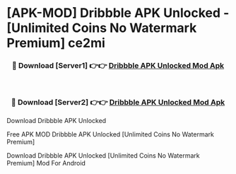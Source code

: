 # [APK-MOD] Dribbble APK Unlocked - [Unlimited Coins No Watermark Premium] ce2mi



<div align="center">
<h3>🔴 Download [Server1] 👉👉 <a href="https://momento.my/?title=Dribbble_APK_Unlocked">Dribbble APK Unlocked Mod Apk</a></h3><br>

<h3>🔴 Download [Server2] 👉👉 <a href="https://momento.my/?title=Dribbble_APK_Unlocked">Dribbble APK Unlocked Mod Apk</a></h3>
</div>



Download Dribbble APK Unlocked 

Free APK MOD Dribbble APK Unlocked [Unlimited Coins No Watermark Premium]

Download Dribbble APK Unlocked [Unlimited Coins No Watermark Premium] Mod For Android
